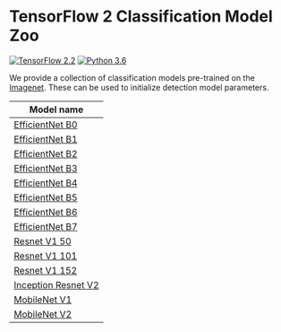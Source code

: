 # TensorFlow 2 Classification Model Zoo

[![TensorFlow 2.2](https://img.shields.io/badge/TensorFlow-2.2-FF6F00?logo=tensorflow)](https://github.com/tensorflow/tensorflow/releases/tag/v2.2.0)
[![Python 3.6](https://img.shields.io/badge/Python-3.6-3776AB)](https://www.python.org/downloads/release/python-360/)

We provide a collection of classification models pre-trained on the
[Imagenet](http://www.image-net.org). These can be used to initialize detection
model parameters.

Model name |
---------- |
[EfficientNet B0](http://download.tensorflow.org/models/object_detection/classification/tf2/20200710/efficientnet_b0.tar.gz)     |
[EfficientNet B1](http://download.tensorflow.org/models/object_detection/classification/tf2/20200710/efficientnet_b1.tar.gz)     |
[EfficientNet B2](http://download.tensorflow.org/models/object_detection/classification/tf2/20200710/efficientnet_b2.tar.gz)     |
[EfficientNet B3](http://download.tensorflow.org/models/object_detection/classification/tf2/20200710/efficientnet_b3.tar.gz)     |
[EfficientNet B4](http://download.tensorflow.org/models/object_detection/classification/tf2/20200710/efficientnet_b4.tar.gz)     |
[EfficientNet B5](http://download.tensorflow.org/models/object_detection/classification/tf2/20200710/efficientnet_b5.tar.gz)     |
[EfficientNet B6](http://download.tensorflow.org/models/object_detection/classification/tf2/20200710/efficientnet_b6.tar.gz)     |
[EfficientNet B7](http://download.tensorflow.org/models/object_detection/classification/tf2/20200710/efficientnet_b7.tar.gz)     |
[Resnet V1 50](http://download.tensorflow.org/models/object_detection/classification/tf2/20200710/resnet50_v1.tar.gz)         |
[Resnet V1 101](http://download.tensorflow.org/models/object_detection/classification/tf2/20200710/resnet101_v1.tar.gz)       |
[Resnet V1 152](http://download.tensorflow.org/models/object_detection/classification/tf2/20200710/resnet152_v1.tar.gz)       |
[Inception Resnet V2](http://download.tensorflow.org/models/object_detection/classification/tf2/20200710/inception_resnet_v2.tar.gz) |
[MobileNet V1](http://download.tensorflow.org/models/object_detection/classification/tf2/20200710/mobilnet_v1.tar.gz)        |
[MobileNet V2](http://download.tensorflow.org/models/object_detection/classification/tf2/20200710/mobilnet_v2.tar.gz)        |
